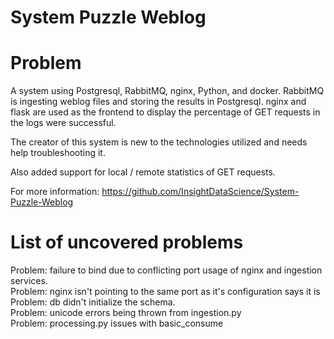 # System Puzzle Weblog

# Problem
A system using Postgresql, RabbitMQ, nginx, Python, and docker.  RabbitMQ is ingesting weblog files and storing the results in Postgresql. nginx and flask are used as the frontend to display the percentage of GET requests in the logs were successful.  

The creator of this system is new to the technologies utilized and needs help troubleshooting it.  

Also added support for local / remote statistics of GET requests.  

For more information:  https://github.com/InsightDataScience/System-Puzzle-Weblog  


# List of uncovered problems
Problem: failure to bind due to conflicting port usage of nginx and ingestion services.  
Problem:  nginx isn't pointing to the same port as it's configuration says it is  
Problem:  db didn't initialize the schema.  
Problem:  unicode errors being thrown from ingestion.py  
Problem:  processing.py issues with basic_consume  
